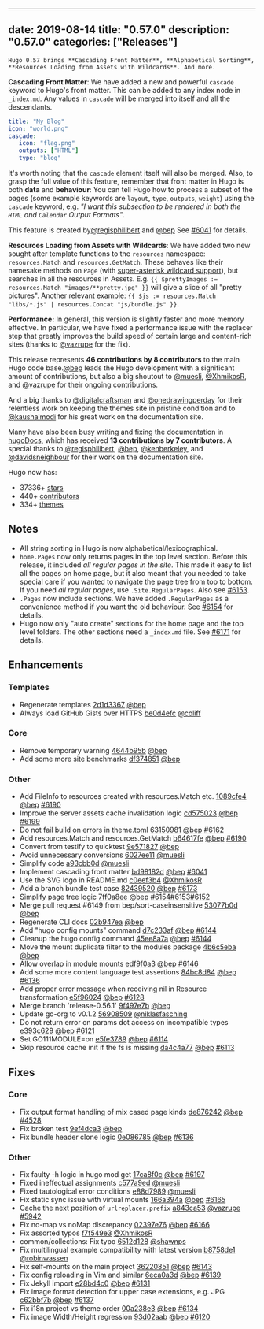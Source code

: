 
---
date: 2019-08-14
title: "0.57.0"
description: "0.57.0"
categories: ["Releases"]
---

	Hugo 0.57 brings **Cascading Front Matter**, **Alphabetical Sorting**, **Resources Loading from Assets with Wildcards**. And more.

**Cascading Front Matter**: We have added a new and powerful `cascade` keyword to Hugo's front matter. This can be added to any index node in `_index.md`. Any values in `cascade` will be merged into itself and all the descendants.

```yaml
title: "My Blog"
icon: "world.png"
cascade:
   icon: "flag.png"
   outputs: ["HTML"]
   type: "blog"
 ```
 
It's worth noting that the `cascade` element itself will also be merged. Also, to grasp the full value of this feature, remember that front matter in Hugo is both **data** and **behaviour**: You can tell Hugo how to process a subset of the pages (some example keywords are `layout`, `type`, `outputs`, `weight`) using the `cascade` keyword, e.g. _"I want this subsection to be rendered in both the `HTML` and `Calendar` Output Formats"_.
 
This feature is created by[@regisphilibert](https://github.com/regisphilibert) and [@bep](https://github.com/bep) See [#6041](https://github.com/gohugoio/hugo/issues/6041) for details.

**Resources Loading from Assets with Wildcards**: We have added two new sought after template functions to the `resources` namespace: `resources.Match` and `resources.GetMatch`. These behaves like their namesake methods on `Page` (with [super-asterisk wildcard support](https://github.com/gobwas/glob)), but searches in all the resources in Assets. E.g. `{{ $prettyImages := resources.Match "images/**pretty.jpg" }}` will give a slice of all "pretty pictures". Another relevant example: `{{ $js := resources.Match "libs/*.js" | resources.Concat "js/bundle.js" }}`.

**Performance:** In general, this version is slightly faster and more memory effective. In particular, we have fixed a performance issue with the replacer step that greatly improves the build speed of certain large and content-rich sites (thanks to [@vazrupe](https://github.com/vazrupe) for the fix).  

This release represents **46 contributions by 8 contributors** to the main Hugo code base.[@bep](https://github.com/bep) leads the Hugo development with a significant amount of contributions, but also a big shoutout to [@muesli](https://github.com/muesli), [@XhmikosR](https://github.com/XhmikosR), and [@vazrupe](https://github.com/vazrupe) for their ongoing contributions.

And a big thanks to [@digitalcraftsman](https://github.com/digitalcraftsman) and [@onedrawingperday](https://github.com/onedrawingperday) for their relentless work on keeping the themes site in pristine condition and to [@kaushalmodi](https://github.com/kaushalmodi) for his great work on the documentation site.

Many have also been busy writing and fixing the documentation in [hugoDocs](https://github.com/gohugoio/hugoDocs), 
which has received **13 contributions by 7 contributors**. A special thanks to [@regisphilibert](https://github.com/regisphilibert), [@bep](https://github.com/bep), [@kenberkeley](https://github.com/kenberkeley), and [@davidsneighbour](https://github.com/davidsneighbour) for their work on the documentation site.

Hugo now has:

* 37336+ [stars](https://github.com/gohugoio/hugo/stargazers)
* 440+ [contributors](https://github.com/gohugoio/hugo/graphs/contributors)
* 334+ [themes](http://themes.gohugo.io/)

## Notes

* All string sorting in Hugo is now alphabetical/lexicographical.
* `home.Pages` now only returns pages in the top level section. Before this release, it included _all regular pages in the site_. This made it easy to list all the pages on home page, but it also meant that you needed to take special care if you wanted to navigate the page tree from top to bottom. If you need _all regular pages_, use `.Site.RegularPages`.  Also see [#6153](https://github.com/gohugoio/hugo/issues/6153).
* `.Pages` now include sections. We have added `.RegularPages` as a convenience method if you want the old behaviour. See [#6154](https://github.com/gohugoio/hugo/issues/6154) for details.
* Hugo now only "auto create" sections for the home page and the top level folders. The other sections need a `_index.md` file. See [#6171](https://github.com/gohugoio/hugo/issues/6171) for details.


## Enhancements

### Templates

* Regenerate templates [2d1d3367](https://github.com/gohugoio/hugo/commit/2d1d33673d82c5073335e18944744606a71a5029) [@bep](https://github.com/bep) 
* Always load GitHub Gists over HTTPS [be0d4efc](https://github.com/gohugoio/hugo/commit/be0d4efc3db18035a04b188e089c09cdd8e04365) [@coliff](https://github.com/coliff) 

### Core

* Remove temporary warning [4644b95b](https://github.com/gohugoio/hugo/commit/4644b95bd568946429482aa36eeaff1eec6a7075) [@bep](https://github.com/bep) 
* Add some more site benchmarks [df374851](https://github.com/gohugoio/hugo/commit/df374851a0683f1446f33a4afef74c42f7d3eaaf) [@bep](https://github.com/bep) 

### Other

* Add FileInfo to resources created with resources.Match etc. [1089cfe4](https://github.com/gohugoio/hugo/commit/1089cfe4e1c35bec1f269b8280da43b367b5d070) [@bep](https://github.com/bep) [#6190](https://github.com/gohugoio/hugo/issues/6190)
* Improve the server assets cache invalidation logic [cd575023](https://github.com/gohugoio/hugo/commit/cd575023af846aa18ffa709f37bc70277e98cad3) [@bep](https://github.com/bep) [#6199](https://github.com/gohugoio/hugo/issues/6199)
* Do not fail build on errors in theme.toml [63150981](https://github.com/gohugoio/hugo/commit/6315098104ff80f8be6d5ae812835b4b4079582e) [@bep](https://github.com/bep) [#6162](https://github.com/gohugoio/hugo/issues/6162)
* Add resources.Match and resources.GetMatch [b64617fe](https://github.com/gohugoio/hugo/commit/b64617fe4f90da030bcf4a9c5a4913393ce96b14) [@bep](https://github.com/bep) [#6190](https://github.com/gohugoio/hugo/issues/6190)
* Convert from testify to quicktest [9e571827](https://github.com/gohugoio/hugo/commit/9e571827055dedb46b78c5db3d17d6913f14870b) [@bep](https://github.com/bep) 
* Avoid unnecessary conversions [6027ee11](https://github.com/gohugoio/hugo/commit/6027ee11082d0b9d72de1d4d1980a702be294ad2) [@muesli](https://github.com/muesli) 
* Simplify code [a93cbb0d](https://github.com/gohugoio/hugo/commit/a93cbb0d6cc6e3a78ba34aa372abc5b41ca24b2c) [@muesli](https://github.com/muesli) 
* Implement cascading front matter [bd98182d](https://github.com/gohugoio/hugo/commit/bd98182dbde893a8a809661c70633741bbf63911) [@bep](https://github.com/bep) [#6041](https://github.com/gohugoio/hugo/issues/6041)
* Use the SVG logo in README.md [c0eef3b4](https://github.com/gohugoio/hugo/commit/c0eef3b401615e85bb74baee6a515abcf531fc2c) [@XhmikosR](https://github.com/XhmikosR) 
* Add a branch bundle test case [82439520](https://github.com/gohugoio/hugo/commit/824395204680496d528684587a1f2977394aff3d) [@bep](https://github.com/bep) [#6173](https://github.com/gohugoio/hugo/issues/6173)
* Simplify page tree logic [7ff0a8ee](https://github.com/gohugoio/hugo/commit/7ff0a8ee9fe8d710d407e57faf1fda43bd635f28) [@bep](https://github.com/bep) [#6154](https://github.com/gohugoio/hugo/issues/6154)[#6153](https://github.com/gohugoio/hugo/issues/6153)[#6152](https://github.com/gohugoio/hugo/issues/6152)
* Merge pull request #6149 from bep/sort-caseinsensitive [53077b0d](https://github.com/gohugoio/hugo/commit/53077b0da54906feee64a03612e5186043e17341) [@bep](https://github.com/bep) 
* Regenerate CLI docs [02b947ea](https://github.com/gohugoio/hugo/commit/02b947eaa3cc68404180d796a2f7119dce074539) [@bep](https://github.com/bep) 
* Add "hugo config mounts" command [d7c233af](https://github.com/gohugoio/hugo/commit/d7c233afee6a16b1947f60b7e5450e40612997bb) [@bep](https://github.com/bep) [#6144](https://github.com/gohugoio/hugo/issues/6144)
* Cleanup the hugo config command [45ee8a7a](https://github.com/gohugoio/hugo/commit/45ee8a7a52213bf394c7f41a72be78084ddc789a) [@bep](https://github.com/bep) [#6144](https://github.com/gohugoio/hugo/issues/6144)
* Move the mount duplicate filter to the modules package [4b6c5eba](https://github.com/gohugoio/hugo/commit/4b6c5eba306e6e69f3dd07a6c102bfc8040b38c9) [@bep](https://github.com/bep) 
* Allow overlap in module mounts [edf9f0a3](https://github.com/gohugoio/hugo/commit/edf9f0a354e5eaa556f8faed70b5243b7273b35c) [@bep](https://github.com/bep) [#6146](https://github.com/gohugoio/hugo/issues/6146)
* Add some more content language test assertions [84bc8d84](https://github.com/gohugoio/hugo/commit/84bc8d84e4d2ec1fc94aee3113ebc570a28d1d16) [@bep](https://github.com/bep) [#6136](https://github.com/gohugoio/hugo/issues/6136)
* Add proper error message when receiving nil in Resource transformation [e5f96024](https://github.com/gohugoio/hugo/commit/e5f960245938d8d8b4e99f312e9907f8d3aebf7a) [@bep](https://github.com/bep) [#6128](https://github.com/gohugoio/hugo/issues/6128)
* Merge branch 'release-0.56.1' [9f497e7b](https://github.com/gohugoio/hugo/commit/9f497e7b5f77d0eb45d932a2301e648a3cd2d88f) [@bep](https://github.com/bep) 
* Update go-org to v0.1.2 [56908509](https://github.com/gohugoio/hugo/commit/56908509eb3a5779743a2314c05693a732b7feb3) [@niklasfasching](https://github.com/niklasfasching) 
* Do not return error on params dot access on incompatible types [e393c629](https://github.com/gohugoio/hugo/commit/e393c6290e827111a8a2e486791dc21f63a92b55) [@bep](https://github.com/bep) [#6121](https://github.com/gohugoio/hugo/issues/6121)
* Set GO111MODULE=on [e5fe3789](https://github.com/gohugoio/hugo/commit/e5fe378925c16c75902bbb46499c376c530ebdb5) [@bep](https://github.com/bep) [#6114](https://github.com/gohugoio/hugo/issues/6114)
* Skip resource cache init if the fs is missing [da4c4a77](https://github.com/gohugoio/hugo/commit/da4c4a7789d403af3f4f4fdd5dfd3327535e4050) [@bep](https://github.com/bep) [#6113](https://github.com/gohugoio/hugo/issues/6113)

## Fixes

### Core

* Fix output format handling of mix cased page kinds [de876242](https://github.com/gohugoio/hugo/commit/de87624241daa86660f205cc72a745409b9c9238) [@bep](https://github.com/bep) [#4528](https://github.com/gohugoio/hugo/issues/4528)
* Fix broken test [9ef4dca3](https://github.com/gohugoio/hugo/commit/9ef4dca361727a78e0f66f8f4e54c64e4c4781cb) [@bep](https://github.com/bep) 
* Fix bundle header clone logic [0e086785](https://github.com/gohugoio/hugo/commit/0e086785fa4be8086256e9d7de6cda78e18d00ee) [@bep](https://github.com/bep) [#6136](https://github.com/gohugoio/hugo/issues/6136)

### Other

* Fix faulty -h logic in hugo mod get [17ca8f0c](https://github.com/gohugoio/hugo/commit/17ca8f0c4c636752fb9da2ad551679275dc03dd3) [@bep](https://github.com/bep) [#6197](https://github.com/gohugoio/hugo/issues/6197)
* Fixed ineffectual assignments [c577a9ed](https://github.com/gohugoio/hugo/commit/c577a9ed2347559783c44232e1f08414008c5203) [@muesli](https://github.com/muesli) 
* Fixed tautological error conditions [e88d7989](https://github.com/gohugoio/hugo/commit/e88d7989907108b656eccd92bccc076be72a5c03) [@muesli](https://github.com/muesli) 
* Fix static sync issue with virtual mounts [166a394a](https://github.com/gohugoio/hugo/commit/166a394a2fef6f2990e264cc8dfb722af2cc6a67) [@bep](https://github.com/bep) [#6165](https://github.com/gohugoio/hugo/issues/6165)
* Cache the next position of `urlreplacer.prefix` [a843ca53](https://github.com/gohugoio/hugo/commit/a843ca53b5e0f29df9535fa0e88408a63cdc2cd7) [@vazrupe](https://github.com/vazrupe) [#5942](https://github.com/gohugoio/hugo/issues/5942)
* Fix no-map vs noMap discrepancy [02397e76](https://github.com/gohugoio/hugo/commit/02397e76cece28b467de30ff0cb0f471d9b212ee) [@bep](https://github.com/bep) [#6166](https://github.com/gohugoio/hugo/issues/6166)
* Fix assorted typos [f7f549e3](https://github.com/gohugoio/hugo/commit/f7f549e3a7492c787c6abb4900cc0f57c8ab1826) [@XhmikosR](https://github.com/XhmikosR) 
* common/collections: Fix typo [6512d128](https://github.com/gohugoio/hugo/commit/6512d128c6d33b86f376764ab1d622a89ea18d20) [@shawnps](https://github.com/shawnps) 
* Fix multilingual example compatibility with latest version [b8758de1](https://github.com/gohugoio/hugo/commit/b8758de19ec75b4565075314f9578270a092bc6f) [@robinwassen](https://github.com/robinwassen) 
* Fix self-mounts on the main project [36220851](https://github.com/gohugoio/hugo/commit/36220851e4ed7fc3fa78aa250d001d5f922210e7) [@bep](https://github.com/bep) [#6143](https://github.com/gohugoio/hugo/issues/6143)
* Fix config reloading in Vim and similar [6eca0a3d](https://github.com/gohugoio/hugo/commit/6eca0a3dee77f0e764b1de2e10c10ec2b7cf8ef1) [@bep](https://github.com/bep) [#6139](https://github.com/gohugoio/hugo/issues/6139)
* Fix Jekyll import [e28bd4c0](https://github.com/gohugoio/hugo/commit/e28bd4c0f843f39cfcb715b6c9c7d249bad5b500) [@bep](https://github.com/bep) [#6131](https://github.com/gohugoio/hugo/issues/6131)
* Fix image format detection for upper case extensions, e.g. JPG [c62bbf7b](https://github.com/gohugoio/hugo/commit/c62bbf7b11d68d52ef11a4c6c70660914c473d08) [@bep](https://github.com/bep) [#6137](https://github.com/gohugoio/hugo/issues/6137)
* Fix i18n project vs theme order [00a238e3](https://github.com/gohugoio/hugo/commit/00a238e32c82b0651e4145e306840cffa46e535d) [@bep](https://github.com/bep) [#6134](https://github.com/gohugoio/hugo/issues/6134)
* Fix image Width/Height regression [93d02aab](https://github.com/gohugoio/hugo/commit/93d02aabe6e611d65c428a9c5669b422e1bcf5e8) [@bep](https://github.com/bep) [#6120](https://github.com/gohugoio/hugo/issues/6120)





